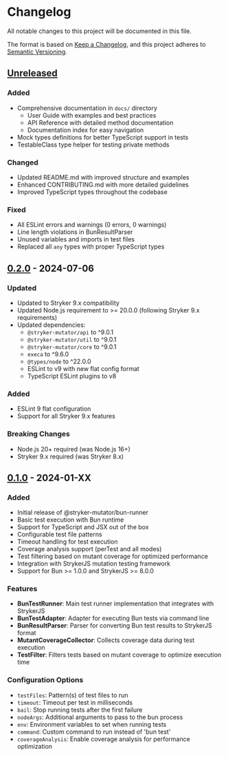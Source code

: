 # Changelog

All notable changes to this project will be documented in this file.

The format is based on [Keep a Changelog](https://keepachangelog.com/en/1.0.0/),
and this project adheres to [Semantic Versioning](https://semver.org/spec/v2.0.0.html).

## [Unreleased]

### Added
- Comprehensive documentation in `docs/` directory
  - User Guide with examples and best practices
  - API Reference with detailed method documentation
  - Documentation index for easy navigation
- Mock types definitions for better TypeScript support in tests
- TestableClass type helper for testing private methods

### Changed
- Updated README.md with improved structure and examples
- Enhanced CONTRIBUTING.md with more detailed guidelines
- Improved TypeScript types throughout the codebase

### Fixed
- All ESLint errors and warnings (0 errors, 0 warnings)
- Line length violations in BunResultParser
- Unused variables and imports in test files
- Replaced all `any` types with proper TypeScript types

## [0.2.0] - 2024-07-06

### Updated
- Updated to Stryker 9.x compatibility
- Updated Node.js requirement to >= 20.0.0 (following Stryker 9.x requirements)
- Updated dependencies:
  - `@stryker-mutator/api` to ^9.0.1
  - `@stryker-mutator/util` to ^9.0.1
  - `@stryker-mutator/core` to ^9.0.1
  - `execa` to ^9.6.0
  - `@types/node` to ^22.0.0
  - ESLint to v9 with new flat config format
  - TypeScript ESLint plugins to v8

### Added
- ESLint 9 flat configuration
- Support for all Stryker 9.x features

### Breaking Changes
- Node.js 20+ required (was Node.js 16+)
- Stryker 9.x required (was Stryker 8.x)

## [0.1.0] - 2024-01-XX

### Added
- Initial release of @stryker-mutator/bun-runner
- Basic test execution with Bun runtime
- Support for TypeScript and JSX out of the box
- Configurable test file patterns
- Timeout handling for test execution
- Coverage analysis support (perTest and all modes)
- Test filtering based on mutant coverage for optimized performance
- Integration with StrykerJS mutation testing framework
- Support for Bun >= 1.0.0 and StrykerJS >= 8.0.0

### Features
- **BunTestRunner**: Main test runner implementation that integrates with StrykerJS
- **BunTestAdapter**: Adapter for executing Bun tests via command line
- **BunResultParser**: Parser for converting Bun test results to StrykerJS format
- **MutantCoverageCollector**: Collects coverage data during test execution
- **TestFilter**: Filters tests based on mutant coverage to optimize execution time

### Configuration Options
- `testFiles`: Pattern(s) of test files to run
- `timeout`: Timeout per test in milliseconds
- `bail`: Stop running tests after the first failure
- `nodeArgs`: Additional arguments to pass to the bun process
- `env`: Environment variables to set when running tests
- `command`: Custom command to run instead of 'bun test'
- `coverageAnalysis`: Enable coverage analysis for performance optimization

[Unreleased]: https://github.com/stryker-mutator/stryker-bun/compare/v0.2.0...HEAD
[0.2.0]: https://github.com/stryker-mutator/stryker-bun/compare/v0.1.0...v0.2.0
[0.1.0]: https://github.com/stryker-mutator/stryker-bun/releases/tag/v0.1.0
